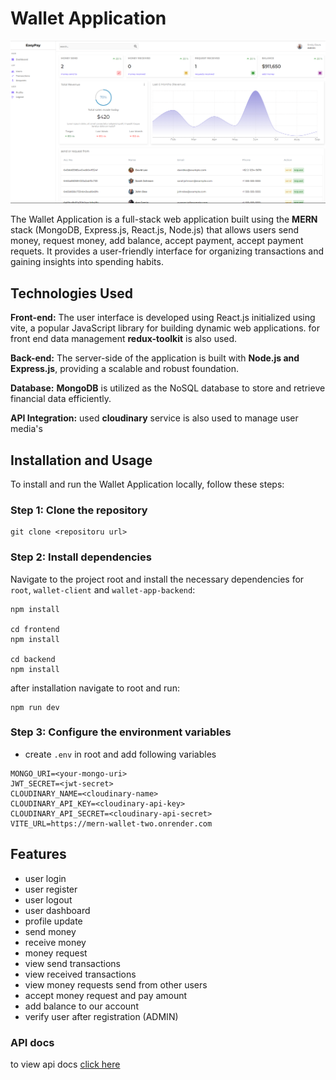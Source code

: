 # Wallet Application
![image](./frontend/src/assets/gitAsset.png "Logo Title Text 1")

The Wallet Application is a full-stack web application built using the **MERN** stack (MongoDB, Express.js, React.js, Node.js) that allows users send money, request money, add balance, accept payment, accept payment requets. It provides a user-friendly interface for organizing transactions and gaining insights into spending habits. 

## Technologies Used

**Front-end:** The user interface is developed using React.js initialized using vite, a popular JavaScript library for building dynamic web applications.
for front end data management **redux-toolkit** is also used.

**Back-end:** The server-side of the application is built with **Node.js and Express.js**, providing a scalable and robust foundation.

**Database:** **MongoDB** is utilized as the NoSQL database to store and retrieve financial data efficiently.

**API Integration:** used **cloudinary** service is also used to manage user media's

## Installation and Usage

To install and run the Wallet Application locally, follow these steps:

### Step 1: Clone the repository

```
git clone <repositoru url>
```

### Step 2: Install dependencies

Navigate to the project root and install the necessary dependencies for `root`, `wallet-client` and `wallet-app-backend`:

```
npm install 

cd frontend
npm install

cd backend
npm install
```

after installation navigate to root and run:

```
npm run dev
```

### Step 3: Configure the environment variables

 - create `.env` in root and add following variables

```
MONGO_URI=<your-mongo-uri>
JWT_SECRET=<jwt-secret>
CLOUDINARY_NAME=<cloudinary-name>
CLOUDINARY_API_KEY=<cloudinary-api-key>
CLOUDINARY_API_SECRET=<cloudinary-api-secret>
VITE_URL=https://mern-wallet-two.onrender.com
```

## Features
 - user login
 - user register
 - user logout
 - user dashboard
 - profile update
 - send money
 - receive money
 - money request
 - view send transactions
 - view received transactions
 - view money requests send from other users
 - accept money request and pay amount
 - add balance to our account
 - verify user after registration (ADMIN)


### API docs
to view api docs [click here](https://documenter.getpostman.com/view/8886902/2s93ebRVyS)

